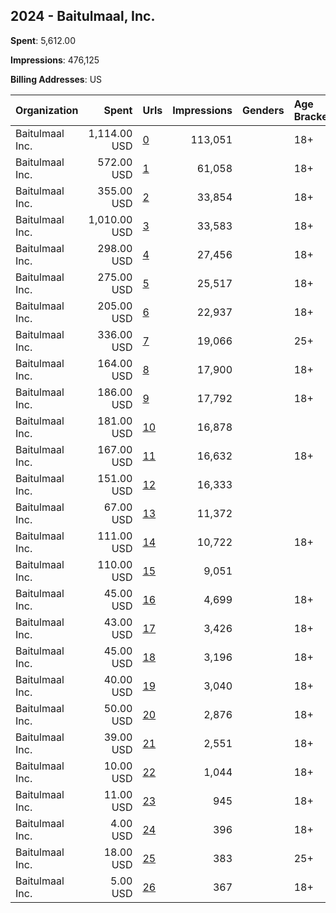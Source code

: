 ## 2024 - Baitulmaal, Inc. 
**Spent**: 5,612.00

**Impressions**: 476,125

**Billing Addresses**: US

|Organization|Spent|Urls|Impressions|Genders|Age Brackets|Country Codes|
|:---|---:|:---|---:|:---|:---|:---|
|Baitulmaal  Inc.|1,114.00 USD|[0](https://www.snap.com/political-ads/asset/a03b72d0bd9a60c20ce72881644619ccff578e7fae46d783a27bed3dc5718e4e?mediaType=png)|113,051||18+|united states|
|Baitulmaal  Inc.|572.00 USD|[1](https://www.snap.com/political-ads/asset/a5c985be98342efa03a1996a59b6094d97a0fac0019d6ac4aa86427af59fcd3b?mediaType=png)|61,058||18+|united states|
|Baitulmaal  Inc.|355.00 USD|[2](https://www.snap.com/political-ads/asset/e4cdcc134b918b576424e60e1fb19ca1cc8b333fa450c33e7add6b7a7d7ece92?mediaType=png)|33,854||18+|united states|
|Baitulmaal  Inc.|1,010.00 USD|[3](https://www.snap.com/political-ads/asset/890c7220df0a304668ae3bfa06f662aa38492d31e209b0138f89792a5dcfedf3?mediaType=mp4)|33,583||18+|united states|
|Baitulmaal  Inc.|298.00 USD|[4](https://www.snap.com/political-ads/asset/edd0cb85a775f33cdeec691efbd722035176faf8f5f48318bee6f04ee47125fd?mediaType=png)|27,456||18+|united states|
|Baitulmaal  Inc.|275.00 USD|[5](https://www.snap.com/political-ads/asset/70d73662e3b5fdd7ec7a904721d547447b8e0d34b0f56a76776d4fd44d640e68?mediaType=png)|25,517||18+|united states|
|Baitulmaal  Inc.|205.00 USD|[6](https://www.snap.com/political-ads/asset/fec4eb83495988402662b1fb6ee775786c3a06e7a9cb50711a8a8580db358a80?mediaType=png)|22,937||18+|united states|
|Baitulmaal  Inc.|336.00 USD|[7](https://www.snap.com/political-ads/asset/890c7220df0a304668ae3bfa06f662aa38492d31e209b0138f89792a5dcfedf3?mediaType=mp4)|19,066||25+|united states|
|Baitulmaal  Inc.|164.00 USD|[8](https://www.snap.com/political-ads/asset/fec4eb83495988402662b1fb6ee775786c3a06e7a9cb50711a8a8580db358a80?mediaType=png)|17,900||18+|united states|
|Baitulmaal  Inc.|186.00 USD|[9](https://www.snap.com/political-ads/asset/f054a02c574602f2bd724d5f5b7e6d07eef2e73634edfd38bbcec87c0dbaaf1f?mediaType=png)|17,792||18+|united states|
|Baitulmaal  Inc.|181.00 USD|[10](https://www.snap.com/political-ads/asset/b69175cb3f184f202e407ca1febc790e2dee76f4b791bf823bd66692487fab27?mediaType=png)|16,878|||united states|
|Baitulmaal  Inc.|167.00 USD|[11](https://www.snap.com/political-ads/asset/f054a02c574602f2bd724d5f5b7e6d07eef2e73634edfd38bbcec87c0dbaaf1f?mediaType=png)|16,632||18+|united states|
|Baitulmaal  Inc.|151.00 USD|[12](https://www.snap.com/political-ads/asset/d12aa7f905d8e3f6d8b891717bd87ddb2038678cf1bdcf04438dff8fcf1a3e40?mediaType=png)|16,333|||united states|
|Baitulmaal  Inc.|67.00 USD|[13](https://www.snap.com/political-ads/asset/d7f29abf70ef5af0eb6e56632aecbde44ae07af4b4516d081fc101c6d4e02b9a?mediaType=png)|11,372|||united states|
|Baitulmaal  Inc.|111.00 USD|[14](https://www.snap.com/political-ads/asset/f321719a7ba36979ded9e719c8ff99d0b54dde7fc6adfa26a65f9c9842a0ef9e?mediaType=png)|10,722||18+|united states|
|Baitulmaal  Inc.|110.00 USD|[15](https://www.snap.com/political-ads/asset/005a25fa4796ce9f48aaa7f7f89a99992fe628786f304abc3c1534fc542587a4?mediaType=png)|9,051|||united states|
|Baitulmaal  Inc.|45.00 USD|[16](https://www.snap.com/political-ads/asset/ed9f3d9fbaaee1b76d12bcc238ec5ee3a0aaf34b781ff75e071aca502f14c01e?mediaType=png)|4,699||18+|united states|
|Baitulmaal  Inc.|43.00 USD|[17](https://www.snap.com/political-ads/asset/d377ed06ac5653f4c58f3c3eda07a8153eb779076b464187fd402dc7bd8e75b7?mediaType=png)|3,426||18+|united states|
|Baitulmaal  Inc.|45.00 USD|[18](https://www.snap.com/political-ads/asset/673cd7266a56d2965501677d2086c4a9623e614c071dd216ca1e893d8489f9ae?mediaType=png)|3,196||18+|united states|
|Baitulmaal  Inc.|40.00 USD|[19](https://www.snap.com/political-ads/asset/d377ed06ac5653f4c58f3c3eda07a8153eb779076b464187fd402dc7bd8e75b7?mediaType=png)|3,040||18+|united states|
|Baitulmaal  Inc.|50.00 USD|[20](https://www.snap.com/political-ads/asset/737643a76eaaf3c0ac360e808717445d910a16ad3044f74931b4463fac5160fb?mediaType=png)|2,876||18+|united states|
|Baitulmaal  Inc.|39.00 USD|[21](https://www.snap.com/political-ads/asset/673cd7266a56d2965501677d2086c4a9623e614c071dd216ca1e893d8489f9ae?mediaType=png)|2,551||18+|united states|
|Baitulmaal  Inc.|10.00 USD|[22](https://www.snap.com/political-ads/asset/fec4eb83495988402662b1fb6ee775786c3a06e7a9cb50711a8a8580db358a80?mediaType=png)|1,044||18+|united states|
|Baitulmaal  Inc.|11.00 USD|[23](https://www.snap.com/political-ads/asset/f054a02c574602f2bd724d5f5b7e6d07eef2e73634edfd38bbcec87c0dbaaf1f?mediaType=png)|945||18+|united states|
|Baitulmaal  Inc.|4.00 USD|[24](https://www.snap.com/political-ads/asset/673cd7266a56d2965501677d2086c4a9623e614c071dd216ca1e893d8489f9ae?mediaType=png)|396||18+|united states|
|Baitulmaal  Inc.|18.00 USD|[25](https://www.snap.com/political-ads/asset/890c7220df0a304668ae3bfa06f662aa38492d31e209b0138f89792a5dcfedf3?mediaType=mp4)|383||25+|united states|
|Baitulmaal  Inc.|5.00 USD|[26](https://www.snap.com/political-ads/asset/d377ed06ac5653f4c58f3c3eda07a8153eb779076b464187fd402dc7bd8e75b7?mediaType=png)|367||18+|united states|
